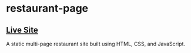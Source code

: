 # restaurant-page

## [Live Site](https://shepleysound.com/restaurant-page)

A static multi-page restaurant site built using HTML, CSS, and JavaScript.

